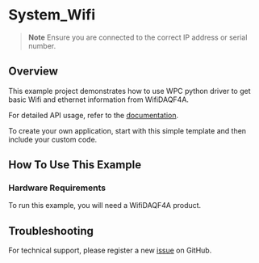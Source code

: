 # System_Wifi
> **Note**
> Ensure you are connected to the correct IP address or serial number.

## Overview

This example project demonstrates how to use WPC python driver to get basic Wifi and ethernet information from WifiDAQF4A.

For detailed API usage, refer to the [documentation](https://wpc-systems-ltd.github.io/WPC_Python_driver_release/).

To create your own application, start with this simple template and then include your custom code.

## How To Use This Example

### Hardware Requirements

To run this example, you will need a WifiDAQF4A product.

## Troubleshooting

For technical support, please register a new [issue](https://github.com/WPC-Systems-Ltd/WPC_Python_driver_release/issues) on GitHub.
